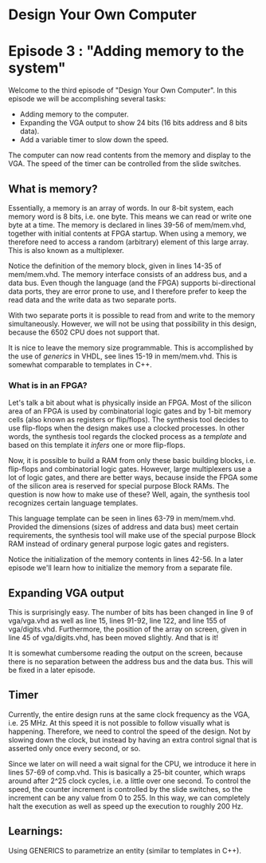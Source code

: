 # Design Your Own Computer
# Episode 3 : "Adding memory to the system"

Welcome to the third episode of "Design Your Own Computer".
In this episode we will be accomplishing several tasks:
* Adding memory to the computer.
* Expanding the VGA output to show 24 bits (16 bits address and 8 bits data).
* Add a variable timer to slow down the speed.

The computer can now read contents from the memory and display to the VGA. The
speed of the timer can be controlled from the slide switches.

## What is memory?
Essentially, a memory is an array of words. In our 8-bit system, each memory
word is 8 bits, i.e. one byte. This means we can read or write one byte at a time.
The memory is declared in lines 39-56 of mem/mem.vhd, together with initial
contents at FPGA startup.  When using a memory, we therefore need to access a
random (arbitrary) element of this large array. This is also known as a
multiplexer.

Notice the definition of the memory block, given in lines 14-35 of mem/mem.vhd.
The memory interface consists of an address bus, and a data bus. Even though
the language (and the FPGA) supports bi-directional data ports, they are
error prone to use, and I therefore prefer to keep the read data and the write
data as two separate ports.

With two separate ports it is possible to read from and write to the memory
simultaneously. However, we will not be using that possibility in this design,
because the 6502 CPU does not support that.

It is nice to leave the memory size programmable. This is accomplished by the
use of *generics* in VHDL, see lines 15-19 in mem/mem.vhd. This is somewhat
comparable to templates in C++.

### What is in an FPGA?
Let's talk a bit about what is physically inside an FPGA. Most of the silicon
area of an FPGA is used by combinatorial logic gates and by 1-bit memory cells
(also known as registers or flip/flops).  The synthesis tool decides to use
flip-flops when the design makes use a clocked processes. In other words, the
synthesis tool regards the clocked process as a *template* and based on this
template it *infers* one or more flip-flops.

Now, it is possible to build a RAM from only these basic building blocks, i.e.
flip-flops and combinatorial logic gates. However, large multiplexers use a lot
of logic gates, and there are better ways, because inside the FPGA some of the
silicon area is reserved for special purpose Block RAMs. The question is now
how to make use of these? Well, again, the synthesis tool recognizes certain
language templates.

This language template can be seen in lines 63-79 in mem/mem.vhd. Provided
the dimensions (sizes of address and data bus) meet certain requirements, the
synthesis tool will make use of the special purpose Block RAM instead of
ordinary general purpose logic gates and registers.

Notice the initialization of the memory contents in lines 42-56. In a later
episode we'll learn how to initialize the memory from a separate file.

## Expanding VGA output
This is surprisingly easy. The number of bits has been changed in line 9 of
vga/vga.vhd as well as line 15, lines 91-92, line 122, and line 155 of
vga/digits.vhd.  Furthermore, the position of the array on screen, given in
line 45 of vga/digits.vhd, has been moved slightly. And that is it!

It is somewhat cumbersome reading the output on the screen, because there
is no separation between the address bus and the data bus. This will be
fixed in a later episode.

## Timer
Currently, the entire design runs at the same clock frequency as the VGA, i.e.
25 MHz.  At this speed it is not possible to follow visually what is
happening. Therefore, we need to control the speed of the design. Not by
slowing down the clock, but instead by having an extra control signal that is
asserted only once every second, or so.

Since we later on will need a wait signal for the CPU, we introduce it here in
lines 57-69 of comp.vhd. This is basically a 25-bit counter, which wraps around
after 2^25 clock cycles, i.e. a little over one second. To control the speed,
the counter increment is controlled by the slide switches, so the increment can
be any value from 0 to 255. In this way, we can completely halt the execution
as well as speed up the execution to roughly 200 Hz.

## Learnings:
Using GENERICS to parametrize an entity (similar to templates in C++).

